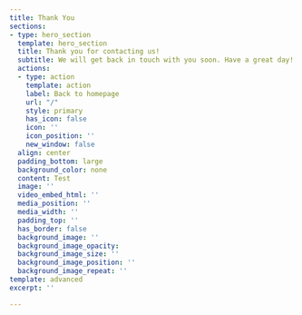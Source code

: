 ```yaml
---
title: Thank You
sections:
- type: hero_section
  template: hero_section
  title: Thank you for contacting us!
  subtitle: We will get back in touch with you soon. Have a great day!
  actions:
  - type: action
    template: action
    label: Back to homepage
    url: "/"
    style: primary
    has_icon: false
    icon: ''
    icon_position: ''
    new_window: false
  align: center
  padding_bottom: large
  background_color: none
  content: Test
  image: ''
  video_embed_html: ''
  media_position: ''
  media_width: ''
  padding_top: ''
  has_border: false
  background_image: ''
  background_image_opacity: 
  background_image_size: ''
  background_image_position: ''
  background_image_repeat: ''
template: advanced
excerpt: ''

---
```

